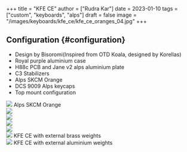 +++
title = "KFE CE"
author = ["Rudra Kar"]
date = 2023-01-10
tags = ["custom", "keyboards", "alps"]
draft = false
image = "/images/keyboards/kfe_ce/kfe_ce_oranges_04.jpg"
+++

## Configuration {#configuration}

-   Design by Bisoromi(Inspired from OTD Koala, designed by Korellas)
-   Royal purple aluminium case
-   H88c PCB and Jane v2 alps aluminium plate
-   C3 Stabilizers
-   Alps SKCM Orange
-   DCS 9009 Alps keycaps
-   Top mount configuration

<div class="post-image">
  <img src="/images/keyboards/kfe_ce/kfe_ce_oranges_01.jpg" loading="lazy"/>
  <span class="img-description"> Alps SKCM Orange </span>
</div>

<div class="post-image">
  <img src="/images/keyboards/kfe_ce/kfe_ce_oranges_02.jpg" loading="lazy"/>
  <span class="img-description"> </span>
</div>

<div class="post-image">
  <img src="/images/keyboards/kfe_ce/kfe_ce_oranges_03.jpg" loading="lazy"/>
  <span class="img-description"> </span>
</div>

<div class="post-image">
  <img src="/images/keyboards/kfe_ce/kfe_ce_oranges_05.jpg" loading="lazy"/>
  <span class="img-description"> </span>
</div>

<div class="post-image">
  <img src="/images/keyboards/kfe_ce/kfe_ce_oranges_06.jpg" loading="lazy"/>
  <span class="img-description"> </span>
</div>

<div class="post-image">
  <img src="/images/keyboards/kfe_ce/kfe_ce_back_07.jpg" loading="lazy"/>
  <span class="img-description"> KFE CE with external brass weights </span>
</div>

<div class="post-image">
  <img src="/images/keyboards/kfe_ce/kfe_ce_back_08.jpg" loading="lazy"/>
  <span class="img-description"> KFE CE with external aluminium weights </span>
</div>
